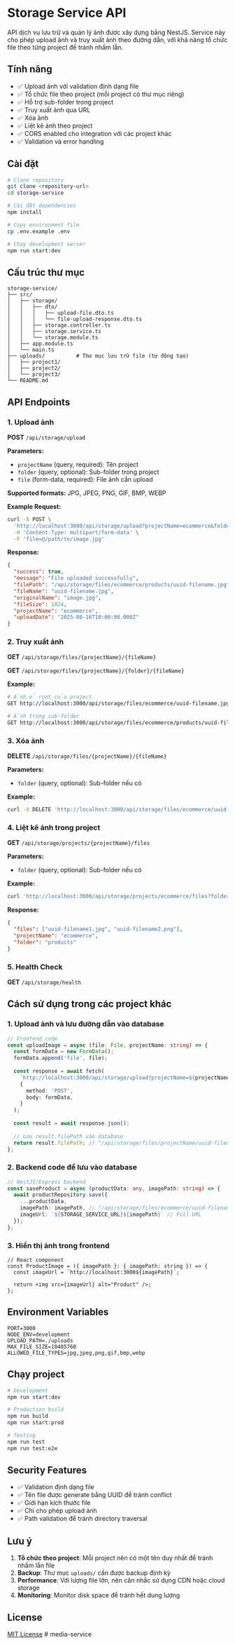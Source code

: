 # Storage Service API

API dịch vụ lưu trữ và quản lý ảnh được xây dựng bằng NestJS. Service này cho phép upload ảnh và truy xuất ảnh theo đường dẫn, với khả năng tổ chức file theo từng project để tránh nhầm lẫn.

## Tính năng

- ✅ Upload ảnh với validation định dạng file
- ✅ Tổ chức file theo project (mỗi project có thư mục riêng)
- ✅ Hỗ trợ sub-folder trong project
- ✅ Truy xuất ảnh qua URL
- ✅ Xóa ảnh
- ✅ Liệt kê ảnh theo project
- ✅ CORS enabled cho integration với các project khác
- ✅ Validation và error handling

## Cài đặt

```bash
# Clone repository
git clone <repository-url>
cd storage-service

# Cài đặt dependencies
npm install

# Copy environment file
cp .env.example .env

# Chạy development server
npm run start:dev
```

## Cấu trúc thư mục

```
storage-service/
├── src/
│   ├── storage/
│   │   ├── dto/
│   │   │   ├── upload-file.dto.ts
│   │   │   └── file-upload-response.dto.ts
│   │   ├── storage.controller.ts
│   │   ├── storage.service.ts
│   │   └── storage.module.ts
│   ├── app.module.ts
│   └── main.ts
├── uploads/          # Thư mục lưu trữ file (tự động tạo)
│   ├── project1/
│   ├── project2/
│   └── project3/
└── README.md
```

## API Endpoints

### 1. Upload ảnh

**POST** `/api/storage/upload`

**Parameters:**
- `projectName` (query, required): Tên project
- `folder` (query, optional): Sub-folder trong project
- `file` (form-data, required): File ảnh cần upload

**Supported formats:** JPG, JPEG, PNG, GIF, BMP, WEBP

**Example Request:**
```bash
curl -X POST \
  'http://localhost:3000/api/storage/upload?projectName=ecommerce&folder=products' \
  -H 'Content-Type: multipart/form-data' \
  -F 'file=@/path/to/image.jpg'
```

**Response:**
```json
{
  "success": true,
  "message": "File uploaded successfully",
  "filePath": "/api/storage/files/ecommerce/products/uuid-filename.jpg",
  "fileName": "uuid-filename.jpg",
  "originalName": "image.jpg",
  "fileSize": 1024,
  "projectName": "ecommerce",
  "uploadDate": "2025-08-16T10:00:00.000Z"
}
```

### 2. Truy xuất ảnh

**GET** `/api/storage/files/{projectName}/{fileName}`

**GET** `/api/storage/files/{projectName}/{folder}/{fileName}`

**Example:**
```bash
# Ảnh ở root của project
GET http://localhost:3000/api/storage/files/ecommerce/uuid-filename.jpg

# Ảnh trong sub-folder
GET http://localhost:3000/api/storage/files/ecommerce/products/uuid-filename.jpg
```

### 3. Xóa ảnh

**DELETE** `/api/storage/files/{projectName}/{fileName}`

**Parameters:**
- `folder` (query, optional): Sub-folder nếu có

**Example:**
```bash
curl -X DELETE 'http://localhost:3000/api/storage/files/ecommerce/uuid-filename.jpg?folder=products'
```

### 4. Liệt kê ảnh trong project

**GET** `/api/storage/projects/{projectName}/files`

**Parameters:**
- `folder` (query, optional): Sub-folder nếu có

**Example:**
```bash
curl 'http://localhost:3000/api/storage/projects/ecommerce/files?folder=products'
```

**Response:**
```json
{
  "files": ["uuid-filename1.jpg", "uuid-filename2.png"],
  "projectName": "ecommerce",
  "folder": "products"
}
```

### 5. Health Check

**GET** `/api/storage/health`

## Cách sử dụng trong các project khác

### 1. Upload ảnh và lưu đường dẫn vào database

```typescript
// Frontend code
const uploadImage = async (file: File, projectName: string) => {
  const formData = new FormData();
  formData.append('file', file);
  
  const response = await fetch(
    `http://localhost:3000/api/storage/upload?projectName=${projectName}`,
    {
      method: 'POST',
      body: formData,
    }
  );
  
  const result = await response.json();
  
  // Lưu result.filePath vào database
  return result.filePath; // "/api/storage/files/projectName/uuid-filename.jpg"
};
```

### 2. Backend code để lưu vào database

```typescript
// NestJS/Express backend
const saveProduct = async (productData: any, imagePath: string) => {
  await productRepository.save({
    ...productData,
    imagePath: imagePath, // "/api/storage/files/ecommerce/uuid-filename.jpg"
    imageUrl: `${STORAGE_SERVICE_URL}${imagePath}` // Full URL
  });
};
```

### 3. Hiển thị ảnh trong frontend

```tsx
// React component
const ProductImage = ({ imagePath }: { imagePath: string }) => {
  const imageUrl = `http://localhost:3000${imagePath}`;
  
  return <img src={imageUrl} alt="Product" />;
};
```

## Environment Variables

```env
PORT=3000
NODE_ENV=development
UPLOAD_PATH=./uploads
MAX_FILE_SIZE=10485760
ALLOWED_FILE_TYPES=jpg,jpeg,png,gif,bmp,webp
```

## Chạy project

```bash
# Development
npm run start:dev

# Production build
npm run build
npm run start:prod

# Testing
npm run test
npm run test:e2e
```

## Security Features

- ✅ Validation định dạng file
- ✅ Tên file được generate bằng UUID để tránh conflict
- ✅ Giới hạn kích thước file
- ✅ Chỉ cho phép upload ảnh
- ✅ Path validation để tránh directory traversal

## Lưu ý

1. **Tổ chức theo project**: Mỗi project nên có một tên duy nhất để tránh nhầm lẫn file
2. **Backup**: Thư mục `uploads/` cần được backup định kỳ
3. **Performance**: Với lượng file lớn, nên cân nhắc sử dụng CDN hoặc cloud storage
4. **Monitoring**: Monitor disk space để tránh hết dung lượng

## License

[MIT License](LICENSE)
#   m e d i a - s e r v i c e  
 